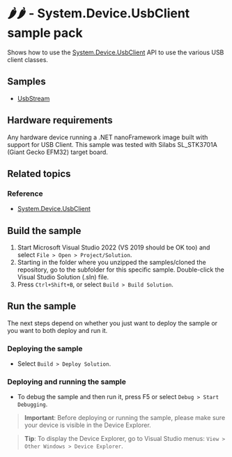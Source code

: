 # 🌶️🌶️ - System.Device.UsbClient sample pack

Shows how to use the [System.Device.UsbClient](http://docs.nanoframework.net/api/System.Device.UsbClient.html) API to use the various USB client classes.

## Samples

- [UsbStream](UsbClient/UsbStream)

## Hardware requirements

Any hardware device running a .NET nanoFramework image built with support for USB Client.
This sample was tested with Silabs SL_STK3701A (Giant Gecko EFM32) target board.

## Related topics

### Reference

- [System.Device.UsbClient](http://docs.nanoframework.net/api/System.Device.UsbClient.html)

## Build the sample

1. Start Microsoft Visual Studio 2022 (VS 2019 should be OK too) and select `File > Open > Project/Solution`.
1. Starting in the folder where you unzipped the samples/cloned the repository, go to the subfolder for this specific sample. Double-click the Visual Studio Solution (.sln) file.
1. Press `Ctrl+Shift+B`, or select `Build > Build Solution`.

## Run the sample

The next steps depend on whether you just want to deploy the sample or you want to both deploy and run it.

### Deploying the sample

- Select `Build > Deploy Solution`.

### Deploying and running the sample

- To debug the sample and then run it, press F5 or select `Debug > Start Debugging`.

> **Important**: Before deploying or running the sample, please make sure your device is visible in the Device Explorer.

> **Tip**: To display the Device Explorer, go to Visual Studio menus: `View > Other Windows > Device Explorer`.

